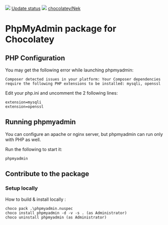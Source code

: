 [![](https://ci.appveyor.com/api/projects/status/github/Nek-/chocolatey-packages?svg=true)](https://ci.appveyor.com/project/Nek-/chocolatey-packages)
[Update status](https://gist.github.com/NeklandChocobot/f6f304177774bb6a287c6c86ae1a7cdd)
[![](http://transparent-favicon.info/favicon.ico)](#)
[chocolatey/Nek](https://chocolatey.org/profiles/Nek)

# PhpMyAdmin package for Chocolatey


PHP Configuration
-----------------

You may get the following error while launching phpmyadmin:

```
Composer detected issues in your platform: Your Composer dependencies require the following PHP extensions to be installed: mysqli, openssl
```

Edit your php.ini and uncomment the 2 following lines:

```
extension=mysqli
extension=openssl
```


Running phpmyadmin
------------------

You can configure an apache or nginx server, but phpmyadmin can run only with PHP as well.

Run the following to start it:

```
phpmyadmin
```

Contribute to the package
-------------------------

### Setup locally

How to build & install locally :

```
choco pack .\phpmyadmin.nuspec
choco install phpmyadmin -d -v -s . (as Administrator)
choco uninstall phpmyadmin (as Administrator)
```
